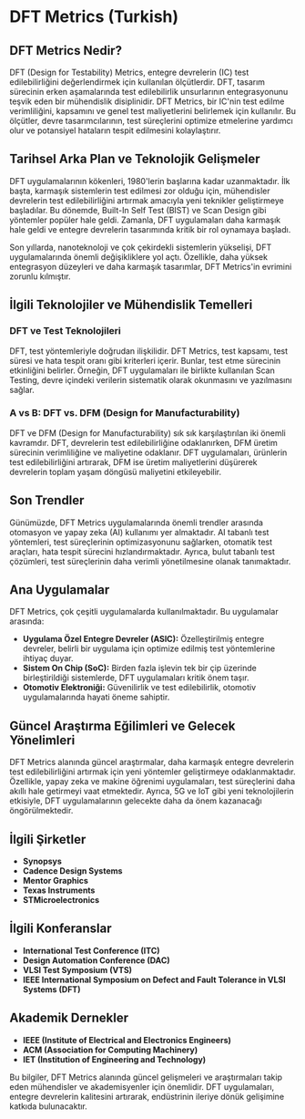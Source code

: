 # DFT Metrics (Turkish)

## DFT Metrics Nedir?

DFT (Design for Testability) Metrics, entegre devrelerin (IC) test edilebilirliğini değerlendirmek için kullanılan ölçütlerdir. DFT, tasarım sürecinin erken aşamalarında test edilebilirlik unsurlarının entegrasyonunu teşvik eden bir mühendislik disiplinidir. DFT Metrics, bir IC'nin test edilme verimliliğini, kapsamını ve genel test maliyetlerini belirlemek için kullanılır. Bu ölçütler, devre tasarımcılarının, test süreçlerini optimize etmelerine yardımcı olur ve potansiyel hataların tespit edilmesini kolaylaştırır.

## Tarihsel Arka Plan ve Teknolojik Gelişmeler

DFT uygulamalarının kökenleri, 1980'lerin başlarına kadar uzanmaktadır. İlk başta, karmaşık sistemlerin test edilmesi zor olduğu için, mühendisler devrelerin test edilebilirliğini artırmak amacıyla yeni teknikler geliştirmeye başladılar. Bu dönemde, Built-In Self Test (BIST) ve Scan Design gibi yöntemler popüler hale geldi. Zamanla, DFT uygulamaları daha karmaşık hale geldi ve entegre devrelerin tasarımında kritik bir rol oynamaya başladı.

Son yıllarda, nanoteknoloji ve çok çekirdekli sistemlerin yükselişi, DFT uygulamalarında önemli değişikliklere yol açtı. Özellikle, daha yüksek entegrasyon düzeyleri ve daha karmaşık tasarımlar, DFT Metrics'in evrimini zorunlu kılmıştır.

## İlgili Teknolojiler ve Mühendislik Temelleri

### DFT ve Test Teknolojileri

DFT, test yöntemleriyle doğrudan ilişkilidir. DFT Metrics, test kapsamı, test süresi ve hata tespit oranı gibi kriterleri içerir. Bunlar, test etme sürecinin etkinliğini belirler. Örneğin, DFT uygulamaları ile birlikte kullanılan Scan Testing, devre içindeki verilerin sistematik olarak okunmasını ve yazılmasını sağlar.

### A vs B: DFT vs. DFM (Design for Manufacturability)

DFT ve DFM (Design for Manufacturability) sık sık karşılaştırılan iki önemli kavramdır. DFT, devrelerin test edilebilirliğine odaklanırken, DFM üretim sürecinin verimliliğine ve maliyetine odaklanır. DFT uygulamaları, ürünlerin test edilebilirliğini artırarak, DFM ise üretim maliyetlerini düşürerek devrelerin toplam yaşam döngüsü maliyetini etkileyebilir.

## Son Trendler

Günümüzde, DFT Metrics uygulamalarında önemli trendler arasında otomasyon ve yapay zeka (AI) kullanımı yer almaktadır. AI tabanlı test yöntemleri, test süreçlerinin optimizasyonunu sağlarken, otomatik test araçları, hata tespit sürecini hızlandırmaktadır. Ayrıca, bulut tabanlı test çözümleri, test süreçlerinin daha verimli yönetilmesine olanak tanımaktadır.

## Ana Uygulamalar

DFT Metrics, çok çeşitli uygulamalarda kullanılmaktadır. Bu uygulamalar arasında:

- **Uygulama Özel Entegre Devreler (ASIC):** Özelleştirilmiş entegre devreler, belirli bir uygulama için optimize edilmiş test yöntemlerine ihtiyaç duyar.
- **Sistem On Chip (SoC):** Birden fazla işlevin tek bir çip üzerinde birleştirildiği sistemlerde, DFT uygulamaları kritik önem taşır.
- **Otomotiv Elektroniği:** Güvenilirlik ve test edilebilirlik, otomotiv uygulamalarında hayati öneme sahiptir.

## Güncel Araştırma Eğilimleri ve Gelecek Yönelimleri

DFT Metrics alanında güncel araştırmalar, daha karmaşık entegre devrelerin test edilebilirliğini artırmak için yeni yöntemler geliştirmeye odaklanmaktadır. Özellikle, yapay zeka ve makine öğrenimi uygulamaları, test süreçlerini daha akıllı hale getirmeyi vaat etmektedir. Ayrıca, 5G ve IoT gibi yeni teknolojilerin etkisiyle, DFT uygulamalarının gelecekte daha da önem kazanacağı öngörülmektedir.

## İlgili Şirketler

- **Synopsys**
- **Cadence Design Systems**
- **Mentor Graphics**
- **Texas Instruments**
- **STMicroelectronics**

## İlgili Konferanslar

- **International Test Conference (ITC)**
- **Design Automation Conference (DAC)**
- **VLSI Test Symposium (VTS)**
- **IEEE International Symposium on Defect and Fault Tolerance in VLSI Systems (DFT)**

## Akademik Dernekler

- **IEEE (Institute of Electrical and Electronics Engineers)**
- **ACM (Association for Computing Machinery)**
- **IET (Institution of Engineering and Technology)**

Bu bilgiler, DFT Metrics alanında güncel gelişmeleri ve araştırmaları takip eden mühendisler ve akademisyenler için önemlidir. DFT uygulamaları, entegre devrelerin kalitesini artırarak, endüstrinin ileriye dönük gelişimine katkıda bulunacaktır.